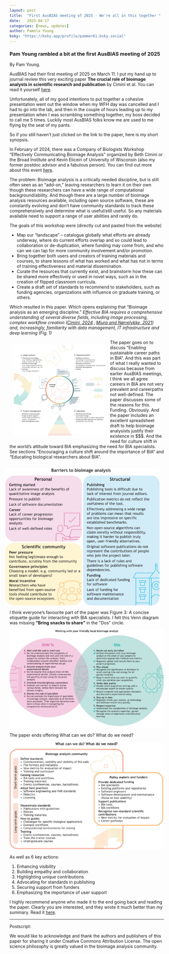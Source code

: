 ```yaml
---
layout: post
title:  "First AusBIAS meeting of 2025 - We're all in this together "
date:   2025-04-17
categories: [news, updates]
author: Pamela Young
bsky: "https://bsky.app/profile/pammer61.bsky.social"
---
```


### Pam Young rambled a bit at the first AusBIAS meeting of 2025
By Pam Young.  

AusBIAS had their first meeting of 2025 on March 11.  I put my hand up to journal review this very exciting paper **The crucial role of bioimage analysts in scientific research and publication** by Cimini et al.  You can read it yourself [here](https://pmc.ncbi.nlm.nih.gov/articles/PMC11698046/).  

Unfortunately, all of my good intentions to put together a cohesive presentation went out the window when my WFH day was cancelled and I had to go into the lab, and then in the couple of hours leading up to my presentation when I was scrambling something together, my boss decided to call me 5 times. Luckily most AusBIAS folks know me are used to me flying by the seat of my pants.

So if you still haven’t just clicked on the link to the paper, here is my short synopsis.

In February of 2024, there was a Company of Biologists Workshop “Effectively Communicating Bioimage Analysis” organized by Beth Cimini or the Broad Institute and Kevin Eliceiri of University of Wisconsin (also my former postdoc advisor and a fabulous person). You can find out more about this event [here](https://www.biologists.com/workshops/february-2024/).

The problem: Bioimage analysis is a critically needed discipline, but is still often seen as an “add-on,” leaving researchers to learn it on their own though these researchers can have a wide range of computational background/ability. And though there are a large number of bioimage analysis resources available, including open source software, these are constantly evolving and don’t have community standards to track these comprehensively and determine what is useful/still useful.  So any materials available need to support a range of user abilities and rarely do. 

The goals of this workshop were (directly cut and pasted from the website) 

  - Map our “landscape” – catalogue globally what efforts are already underway, where do current efforts overlap and so could lead to collaboration or de-duplication, where funding may come from, and who can we can tap for more community involvement and/or promotion. 
   - Bring together both users and creators of training materials and courses, to share lessons of what has worked and what has not in terms of training effectiveness and material dissemination. 
   - Curate the resources that currently exist, and brainstorm how these can be shared more effectively or used in novel ways, such as in the creation of flipped classroom curricula. 
   - Create a draft set of standards to recommend to stakeholders, such as funding agencies, organizations with influence on graduate training, or others. 

Which resulted in this paper.  Which opens explaining that “Bioimage analysis as an emerging discipline.” _Effective BIA requires a comprehensive understanding of several diverse fields, including image processing, complex workflow creation ([Cimini, 2024](https://pmc.ncbi.nlm.nih.gov/articles/PMC11449385/)
; [Miura and Nørrelykke, 2021](https://pmc.ncbi.nlm.nih.gov/articles/PMC7849301/)) and, increasingly, familiarity with data management, IT infrastructure and deep learning (Fig. 1)_ 

<a href="/assets/images/blogposts/20250417/joces-137-262322-g1.jpg" data-lightbox="gallery" data-title="Figure 1">
  <img src="/assets/images/blogposts/20250417/joces-137-262322-g1.jpg" alt="..." style="float: left; margin: 1em; max-width: 300px;">
</a>

The paper goes on to discuss “Enabling sustainable career paths in BIA”.  And this was part of what I really wanted to discuss because from earlier AusBIAS meetings, I think we all agree careers in BIA are not very prevalent and careerpaths not well-defined.  The paper discusses some of the reasons for this.  Funding.  Obviously.  And the paper includes an excellent spreadsheet draft to help bioimage analysists justify their existence in $$$.  And the need for culture shift in the world’s attitude toward BIA emphasizing the need for BIA specialists.  See sections “Encouraging a culture shift around the importance of BIA” and “Educating biological researchers about BIA”. 

<a href="/assets/images/blogposts/20250417/joces-137-262322-g2.jpg" data-lightbox="gallery" data-title="Figure 2: Major barriers to effective uptake of BIA.">
  <img src="/assets/images/blogposts/20250417/joces-137-262322-g2.jpg" alt="..." style="float: right; margin: 1em; max-height: 300;">
</a>

I think everyone’s favourite part of the paper was Figure 3: A concise etiquette guide for interacting with BIA specialists.  I felt this Venn diagram was missing **“Bring snacks to share”** in the "Dos" circle.   

<a href="/assets/images/blogposts/20250417/joces-137-262322-g3.jpg" data-lightbox="gallery" data-title="Figure 3: Working with your friednly local bioimage analyst.">
  <img src="/assets/images/blogposts/20250417/joces-137-262322-g3.jpg" alt="..." style=" max-height: 350px;">
</a>

The paper ends offering What can we do? What do we need? 

<a href="/assets/images/blogposts/20250417/joces-137-262322-g4.jpg" data-lightbox="gallery" data-title="Figure 4: A vision for the future of the BIA community.">
  <img src="/assets/images/blogposts/20250417/joces-137-262322-g4.jpg" alt="..." style=" max-height: 350px;">
</a>


As well as 6 key actions: 
 1. Enhancing visibility 
 2. Building empathy and collaboration 
 3. Highlighting unique contributions  
 4. Advocating for standards in publishing 
 5. Securing support from funders 
 6. Emphasizing the importance of user support 

I highly recommend anyone who made it to the end going back and reading the paper.  Clearly you are interested, and they wrote it much better than my summary.  Read it [here](https://pmc.ncbi.nlm.nih.gov/articles/PMC11698046/). 

<HR>
Postscript: 

We would like to acknowledge and thank the authors and publishers of this paper for sharing it under Creative Commons Attribution License. The open science philosophy is greatly valued in the bioimage analysis community. 